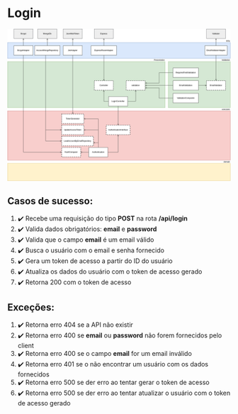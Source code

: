 # Login

![](./imgs/clean-node-api-Login.drawio.png)

## Casos de sucesso: 
1. :heavy_check_mark: Recebe uma requisição do tipo **POST** na rota **/api/login**
1. :heavy_check_mark: Valida dados obrigatórios: **email** e **password**
1. :heavy_check_mark: Valida que o campo **email** é um email válido
3. :heavy_check_mark: Busca o usuário com o email e senha fornecido 
4. :heavy_check_mark: Gera um token de acesso a partir do ID do usuário 
5. :heavy_check_mark: Atualiza os dados do usuário com o token de acesso gerado
6. :heavy_check_mark: Retorna 200 com o token de acesso

## Exceções:
1. :heavy_check_mark: Retorna erro 404 se a API não existir
1. :heavy_check_mark: Retorna erro 400 se **email** ou **password** não forem fornecidos pelo client
1. :heavy_check_mark: Retorna erro 400 se o campo **email** for um email inválido
1. :heavy_check_mark: Retorna erro 401 se o não encontrar um usuário com os dados fornecidos
1. :heavy_check_mark: Retorna erro 500 se der erro ao tentar gerar o token de acesso 
1. :heavy_check_mark: Retorna erro 500 se der erro ao tentar atualizar o usuário com o token de acesso gerado